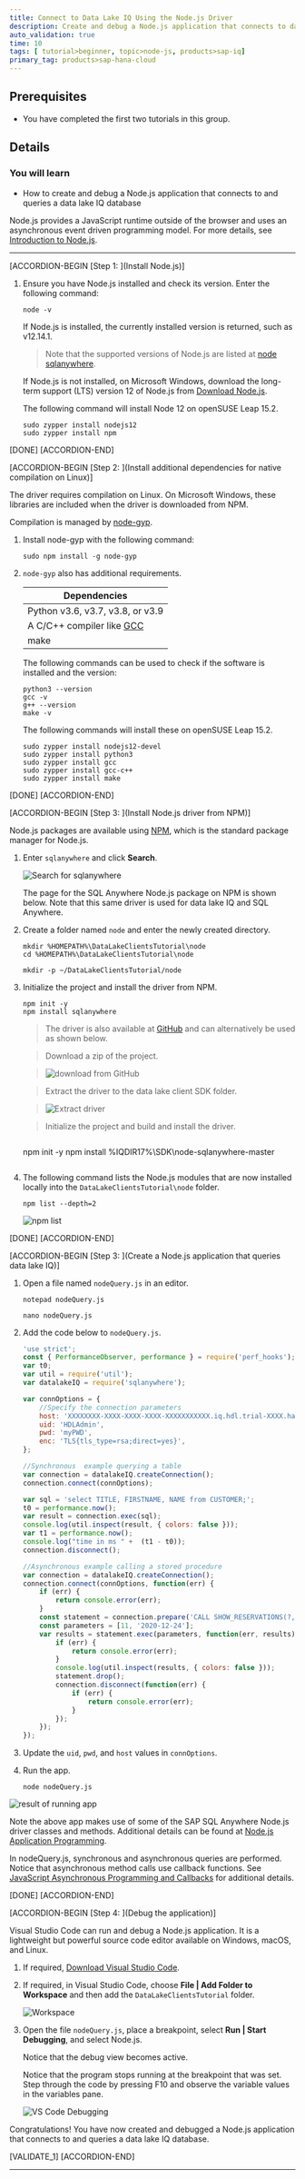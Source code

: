 ```yaml
---
title: Connect to Data Lake IQ Using the Node.js Driver
description: Create and debug a Node.js application that connects to data lake IQ.
auto_validation: true
time: 10
tags: [ tutorial>beginner, topic>node-js, products>sap-iq]
primary_tag: products>sap-hana-cloud
---
```


## Prerequisites
 - You have completed the first two tutorials in this group.

## Details
### You will learn
  - How to create and debug a Node.js application that connects to and queries a data lake IQ database

Node.js provides a JavaScript runtime outside of the browser and uses an asynchronous event driven programming model. For more details, see [Introduction to Node.js](https://nodejs.dev/).  

---

[ACCORDION-BEGIN [Step 1: ](Install Node.js)]

1. Ensure you have Node.js installed and check its version. Enter the following command:

    ```Shell
    node -v  
    ```  

    If Node.js is installed, the currently installed version is returned, such as v12.14.1.

    > Note that the supported versions of Node.js are listed at [node sqlanywhere](https://www.npmjs.com/package/sqlanywhere).

    If Node.js is not installed, on Microsoft Windows, download the long-term support (LTS) version 12 of Node.js from [Download Node.js](https://nodejs.org/en/download/).

    The following command will install Node 12 on openSUSE Leap 15.2.

    ```Shell (Linux)
    sudo zypper install nodejs12
    sudo zypper install npm
    ```

[DONE]
[ACCORDION-END]

[ACCORDION-BEGIN [Step 2: ](Install additional dependencies for native compilation on Linux)]

The driver requires compilation on Linux.  On Microsoft Windows, these libraries are included when the driver is downloaded from NPM.  

Compilation is managed by [node-gyp](https://github.com/nodejs/node-gyp).

1. Install node-gyp with the following command:

    ```Shell (Linux)
    sudo npm install -g node-gyp
    ```

2. `node-gyp` also has additional requirements.

    |Dependencies|
    |---|
    |Python v3.6, v3.7, v3.8, or v3.9|
    |A C/C++ compiler like [GCC](https://gcc.gnu.org/)|
    |make|

    The following commands can be used to check if the software is installed and the version:

    ```Shell (Linux)
    python3 --version
    gcc -v
    g++ --version
    make -v
    ```

    The following commands will install these on openSUSE Leap 15.2.

    ```Shell (Linux)
    sudo zypper install nodejs12-devel
    sudo zypper install python3
    sudo zypper install gcc
    sudo zypper install gcc-c++
    sudo zypper install make
    ```

[DONE]
[ACCORDION-END]


[ACCORDION-BEGIN [Step 3: ](Install Node.js driver from NPM)]

Node.js packages are available using [NPM](https://www.npmjs.com/), which is the standard package manager for Node.js.  

1. Enter `sqlanywhere` and click **Search**.

    ![Search for sqlanywhere](search-npm.png)  

    The page for the SQL Anywhere Node.js package on NPM is shown below. Note that this same driver is used for data lake IQ and SQL Anywhere.   

2. Create a folder named `node` and enter the newly created directory.

    ```Shell (Microsoft Windows)
    mkdir %HOMEPATH%\DataLakeClientsTutorial\node
    cd %HOMEPATH%\DataLakeClientsTutorial\node
    ```
    ```Shell (Linux)
    mkdir -p ~/DataLakeClientsTutorial/node
    ```

3. Initialize the project and install the driver from NPM.

    ```Shell
    npm init -y
    npm install sqlanywhere
    ```

    >The driver is also available at [GitHub](https://github.com/sqlanywhere/node-sqlanywhere) and can alternatively be used as shown below.

    >Download a zip of the project.

    >![download from GitHub](github-download.png)

    >Extract the driver to the data lake client SDK folder.

    >![Extract driver](driver-extract.png)

    >Initialize the project and build and install the driver.

    >```Shell
    npm init -y
    npm install %IQDIR17%\SDK\node-sqlanywhere-master
    >```

4. The following command lists the Node.js modules that are now installed locally into the `DataLakeClientsTutorial\node` folder.

    ```Shell
    npm list --depth=2
    ```

    ![npm list](npm-list.png)

[DONE]
[ACCORDION-END]


[ACCORDION-BEGIN [Step 3: ](Create a Node.js application that queries data lake IQ)]

1. Open a file named `nodeQuery.js` in an editor.

    ```Shell (Microsoft Windows)
    notepad nodeQuery.js
    ```

    ```Shell (Linux)
    nano nodeQuery.js
    ```

2. Add the code below to `nodeQuery.js`.

    ```JavaScript
    'use strict';
    const { PerformanceObserver, performance } = require('perf_hooks');
    var t0;
    var util = require('util');
    var datalakeIQ = require('sqlanywhere');

    var connOptions = {
        //Specify the connection parameters
        host: 'XXXXXXXX-XXXX-XXXX-XXXX-XXXXXXXXXXX.iq.hdl.trial-XXXX.hanacloud.ondemand.com:443',
        uid: 'HDLAdmin',
        pwd: 'myPWD',
        enc: 'TLS{tls_type=rsa;direct=yes}',
    };

    //Synchronous  example querying a table
    var connection = datalakeIQ.createConnection();
    connection.connect(connOptions);

    var sql = 'select TITLE, FIRSTNAME, NAME from CUSTOMER;';
    t0 = performance.now();
    var result = connection.exec(sql);
    console.log(util.inspect(result, { colors: false }));
    var t1 = performance.now();
    console.log("time in ms " +  (t1 - t0));
    connection.disconnect();

    //Asynchronous example calling a stored procedure
    var connection = datalakeIQ.createConnection();
    connection.connect(connOptions, function(err) {
        if (err) {
            return console.error(err);
        }
        const statement = connection.prepare('CALL SHOW_RESERVATIONS(?,?)');
        const parameters = [11, '2020-12-24'];
        var results = statement.exec(parameters, function(err, results) {
            if (err) {
                return console.error(err);
            }
            console.log(util.inspect(results, { colors: false }));
            statement.drop();
            connection.disconnect(function(err) {
                if (err) {
                    return console.error(err);
                }   
            });
        });
    });
    ```  

4. Update the `uid`, `pwd`, and `host` values in `connOptions`.

5. Run the app.  

    ```Shell
    node nodeQuery.js
    ```
![result of running app](node-query.png)

Note the above app makes use of some of the SAP SQL Anywhere Node.js driver classes and methods. Additional details can be found at [Node.js Application Programming](https://help.sap.com/viewer/09fbca22f0344633b8951c3e9d624d28/latest/en-US/815e3ccf6ce21014b8a4b4e18cbe9b3b.html).

In nodeQuery.js, synchronous and asynchronous queries are performed. Notice that asynchronous method calls use callback functions. See [JavaScript Asynchronous Programming and Callbacks](https://nodejs.dev/learn/javascript-asynchronous-programming-and-callbacks) for additional details.


[DONE]
[ACCORDION-END]

[ACCORDION-BEGIN [Step 4: ](Debug the application)]

Visual Studio Code can run and debug a Node.js application. It is a lightweight but powerful source code editor available on Windows, macOS, and Linux.

1. If required, [Download Visual Studio Code](https://code.visualstudio.com/Download).

2. If required, in Visual Studio Code, choose **File | Add Folder to Workspace** and then add the `DataLakeClientsTutorial` folder.

    ![Workspace](workspace.png)

3. Open the file `nodeQuery.js`, place a breakpoint, select **Run | Start Debugging**, and select Node.js.

    Notice that the debug view becomes active.  

    Notice that the program stops running at the breakpoint that was set. Step through the code by pressing F10 and observe the variable values in the variables pane.

    ![VS Code Debugging](debugging.png)


Congratulations! You have now created and debugged a Node.js application that connects to and queries a data lake IQ database.

[VALIDATE_1]
[ACCORDION-END]

---
